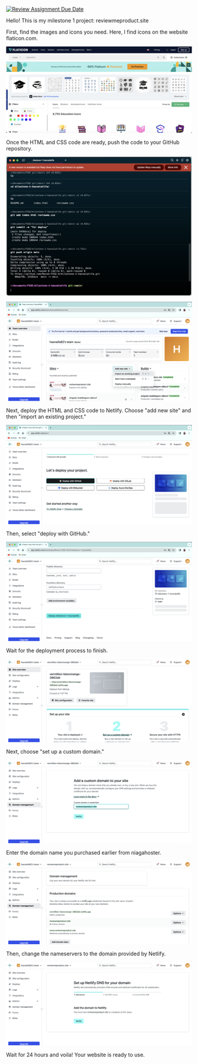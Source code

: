 [![Review Assignment Due Date](https://classroom.github.com/assets/deadline-readme-button-24ddc0f5d75046c5622901739e7c5dd533143b0c8e959d652212380cedb1ea36.svg)](https://classroom.github.com/a/NtxSJSoQ)

Hello! This is my milestone 1 project: reviewmeproduct.site

First, find the images and icons you need. Here, I find icons on the website flaticon.com.

![alt text](https://github.com/RevoU-FSSE-4/milestone-1-hasnalatifa/blob/main/screenshot%20step%20by%20step%20project%20milestone/1%20projectmilestone1.png)

Once the HTML and CSS code are ready, push the code to your GitHub repository.

![alt text](https://github.com/RevoU-FSSE-4/milestone-1-hasnalatifa/blob/main/screenshot%20step%20by%20step%20project%20milestone/2%20projectmilestone1.png)

![alt text](https://github.com/RevoU-FSSE-4/milestone-1-hasnalatifa/blob/main/screenshot%20step%20by%20step%20project%20milestone/3%20projectmilestone1.png)

Next, deploy the HTML and CSS code to Netlify. Choose "add new site" and then "import an existing project."

![alt text](https://github.com/RevoU-FSSE-4/milestone-1-hasnalatifa/blob/main/screenshot%20step%20by%20step%20project%20milestone/4%20projectmilestone1.png)

Then, select "deploy with GitHub."

![alt text](https://github.com/RevoU-FSSE-4/milestone-1-hasnalatifa/blob/main/screenshot%20step%20by%20step%20project%20milestone/5%20projectmilestone1.png)

Wait for the deployment process to finish.

![alt text](https://github.com/RevoU-FSSE-4/milestone-1-hasnalatifa/blob/main/screenshot%20step%20by%20step%20project%20milestone/6%20projectmilestone1.png)

Next, choose "set up a custom domain."

![alt text](https://github.com/RevoU-FSSE-4/milestone-1-hasnalatifa/blob/main/screenshot%20step%20by%20step%20project%20milestone/7%20projectmilestone1.png)

Enter the domain name you purchased earlier from niagahoster.

![alt text](https://github.com/RevoU-FSSE-4/milestone-1-hasnalatifa/blob/main/screenshot%20step%20by%20step%20project%20milestone/8%20projectmilestone1.png)

Then, change the nameservers to the domain provided by Netlify.

![alt text](https://github.com/RevoU-FSSE-4/milestone-1-hasnalatifa/blob/main/screenshot%20step%20by%20step%20project%20milestone/9%20projectmilestone1.png)

Wait for 24 hours and voila! Your website is ready to use.
